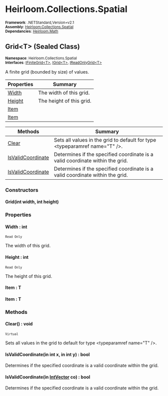 # Heirloom.Collections.Spatial

<small>**Framework**: .NETStandard,Version=v2.1</small>  
<small>**Assembly**: [Heirloom.Collections.Spatial](../Heirloom.Collections.Spatial/Heirloom.Collections.Spatial.md)</small>  
<small>**Dependancies**: [Heirloom.Math](../Heirloom.Math/Heirloom.Math.md)</small>  

## Grid\<T> (Sealed Class)
<small>**Namespace**: Heirloom.Collections.Spatial</sub></small>  
<small>**Interfaces**: [IFiniteGrid\<T>](Heirloom.Collections.Spatial.IFiniteGrid[T].md), [IGrid\<T>](Heirloom.Collections.Spatial.IGrid[T].md), [IReadOnlyGrid\<T>](Heirloom.Collections.Spatial.IReadOnlyGrid[T].md)</small>  

A finite grid (bounded by size) of values.

| Properties             | Summary                  |
|------------------------|--------------------------|
| [Width](#WID68924896)  | The width of this grid.  |
| [Height](#HEIE098AAEB) | The height of this grid. |
| [Item](#ITE8B5A2F95)   |                          |
| [Item](#ITE8B5A2F95)   |                          |

| Methods                           | Summary                                                                       |
|-----------------------------------|-------------------------------------------------------------------------------|
| [Clear](#CLE3BB23EF9)             | Sets all values in the grid to default for type \<typeparamref name="T" />.   |
| [IsValidCoordinate](#ISV67165E1E) | Determines if the specified coordinate is a valid coordinate within the grid. |
| [IsValidCoordinate](#ISV67165E1E) | Determines if the specified coordinate is a valid coordinate within the grid. |

### Constructors

#### Grid(int width, int height)

### Properties

#### <a name="WID68924896"></a>Width : int

<small>`Read Only`</small>

The width of this grid.

#### <a name="HEIE098AAEB"></a>Height : int

<small>`Read Only`</small>

The height of this grid.

#### <a name="ITE8B5A2F95"></a>Item : T


#### <a name="ITE8B5A2F95"></a>Item : T


### Methods

#### <a name="CLE4538C554"></a>Clear() : void
<small>`Virtual`</small>

Sets all values in the grid to default for type \<typeparamref name="T" />.

#### <a name="ISVB586DBEE"></a>IsValidCoordinate(in int x, in int y) : bool

Determines if the specified coordinate is a valid coordinate within the grid.


#### <a name="ISVCA356546"></a>IsValidCoordinate(in [IntVector](../Heirloom.Math/Heirloom.Math.IntVector.md) co) : bool

Determines if the specified coordinate is a valid coordinate within the grid.


